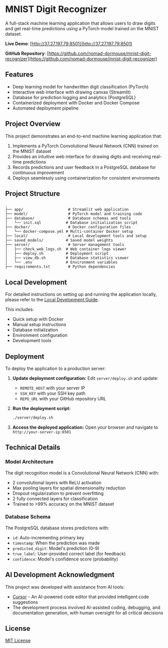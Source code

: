 # MNIST Digit Recognizer

A full-stack machine learning application that allows users to draw digits and get real-time predictions using a PyTorch model trained on the MNIST dataset.

**Live Demo**: [http://37.27.197.79:8501](http://37.27.197.79:8501)

**GitHub Repository**: [https://github.com/nomad-dormouse/mnist-digit-recognizer](https://github.com/nomad-dormouse/mnist-digit-recognizer)

## Features

- Deep learning model for handwritten digit classification (PyTorch)
- Interactive web interface with drawing canvas (Streamlit)
- Database for prediction logging and analytics (PostgreSQL)
- Containerized deployment with Docker and Docker Compose
- Automated deployment pipeline

## Project Overview

This project demonstrates an end-to-end machine learning application that:

1. Implements a PyTorch Convolutional Neural Network (CNN) trained on the MNIST dataset
2. Provides an intuitive web interface for drawing digits and receiving real-time predictions
3. Records predictions and user feedback in a PostgreSQL database for continuous improvement
4. Deploys seamlessly using containerization for consistent environments

## Project Structure

```
.
├── app/                    # Streamlit web application
├── model/                  # PyTorch model and training code
├── database/               # Database schemas and tools
│   └── init.sql           # Database initialization script
├── docker/                 # Docker configuration files
│   └── docker-compose.yml # Multi-container Docker setup
├── local/                  # Local development tools and setup
├── saved_models/          # Saved model weights
├── server/                 # Server management tools
│   ├── check_web_logs.sh  # Web container logs viewer
│   ├── deploy.sh          # Deployment script
│   ├── view_db.sh         # Database statistics viewer
│   └── .env               # Environment variables
├── requirements.txt        # Python dependencies
```

## Local Development

For detailed instructions on setting up and running the application locally, please refer to the [Local Development Guide](local/README.md).

This includes:
- Quick setup with Docker
- Manual setup instructions
- Database initialization
- Environment configuration
- Development tools

## Deployment

To deploy the application to a production server:

1. **Update deployment configuration:**
   Edit `server/deploy.sh` and update:
   - `REMOTE_HOST` with your server IP
   - `SSH_KEY` with your SSH key path
   - `REPO_URL` with your GitHub repository URL

2. **Run the deployment script:**
   ```bash
   ./server/deploy.sh
   ```

3. **Access the deployed application:**
   Open your browser and navigate to `http://your-server-ip:8501`

## Technical Details

### Model Architecture

The digit recognition model is a Convolutional Neural Network (CNN) with:
- 2 convolutional layers with ReLU activation
- Max pooling layers for spatial dimensionality reduction
- Dropout regularization to prevent overfitting
- 2 fully connected layers for classification
- Trained to >99% accuracy on the MNIST dataset

### Database Schema

The PostgreSQL database stores predictions with:
- `id`: Auto-incrementing primary key
- `timestamp`: When the prediction was made
- `predicted_digit`: Model's prediction (0-9)
- `true_label`: User-provided correct label (for feedback)
- `confidence`: Model's confidence score (probability)

## AI Development Acknowledgment

This project was developed with assistance from AI tools:
- [Cursor](https://cursor.sh/) - An AI-powered code editor that provided intelligent code suggestions
- The development process involved AI-assisted coding, debugging, and documentation generation, with human oversight for all critical decisions

## License

[MIT License](LICENSE) 
